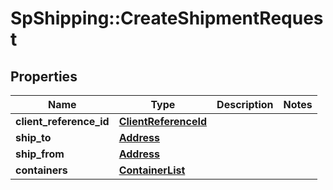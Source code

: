 # SpShipping::CreateShipmentRequest

## Properties
Name | Type | Description | Notes
------------ | ------------- | ------------- | -------------
**client_reference_id** | [**ClientReferenceId**](ClientReferenceId.md) |  | 
**ship_to** | [**Address**](Address.md) |  | 
**ship_from** | [**Address**](Address.md) |  | 
**containers** | [**ContainerList**](ContainerList.md) |  | 

